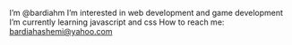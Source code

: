 I’m @bardiahm
I’m interested in web development and game development
I’m currently learning javascript and css
How to reach me: bardiahashemi@yahoo.com

<!---
bardiahm/bardiahm is a ✨ special ✨ repository because its `README.md` (this file) appears on your GitHub profile.
You can click the Preview link to take a look at your changes.
--->
